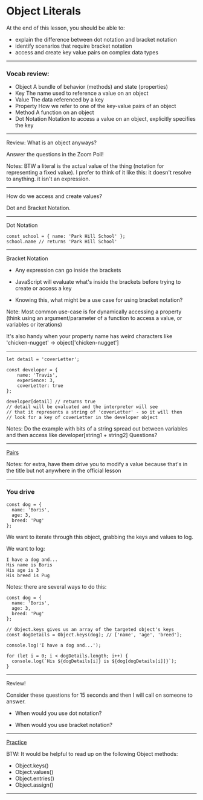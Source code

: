# Object Literals

At the end of this lesson, you should be able to:
- explain the difference between dot notation and bracket notation
- identify scenarios that require bracket notation
- access and create key value pairs on complex data types

---

### Vocab review: 

- Object A bundle of behavior (methods) and state (properties)
- Key The name used to reference a value on an object
- Value The data referenced by a key
- Property How we refer to one of the key-value pairs of an object
- Method A function on an object
- Dot Notation Notation to access a value on an object, explicitly specifies the key

---

Review: What is an object anyways?

Answer the questions in the Zoom Poll!

Notes: 
BTW a literal is the actual value of the thing (notation for representing a fixed value). I prefer to think of it like this: it doesn't resolve to anything. it isn't an expression.

---

How do we access and create values? 

Dot and Bracket Notation. 

---

Dot Notation

```
const school = { name: 'Park Hill School' };
school.name // returns 'Park Hill School'
```

---

Bracket Notation

- Any expression can go inside the brackets
<!-- .element: class="fragment" -->

- JavaScript will evaluate what's inside the brackets before trying to create or access a key
<!-- .element: class="fragment" -->

- Knowing this, what might be a use case for using bracket notation? 
<!-- .element: class="fragment" -->

Note: 
Most common use-case is for dynamically accessing a property (think using an argument/parameter of a function to access a value, or variables or iterations)

It's also handy when your property name has weird characters like 'chicken-nugget' -> object['chicken-nugget']

---

```
let detail = 'coverLetter';

const developer = {
    name: 'Travis',
    experience: 3,
    coverLetter: true
};

developer[detail] // returns true
// detail will be evaluated and the interpreter will see
// that it represents a string of 'coverLetter' - so it will then
// look for a key of coverLetter in the developer object
```

Notes: 
Do the example with bits of a string spread out between variables and then access like developer[string1 + string2]
Questions?

---

[Pairs](https://codesandbox.io/s/object-literals-pair-work-m0q7m?file=/src/index.js)

Notes: for extra, have them drive you to modify a value because that's in the title but not anywhere in the official lesson

---

### You drive

```
const dog = {
  name: 'Boris',
  age: 3,
  breed: 'Pug'
};
```

We want to iterate through this object, grabbing the keys and values to log.

We want to log:

```
I have a dog and...
His name is Boris
His age is 3
His breed is Pug
```

Notes: 
there are several ways to do this:

```
const dog = {
  name: 'Boris',
  age: 3,
  breed: 'Pug'
};

// Object.keys gives us an array of the targeted object's keys
const dogDetails = Object.keys(dog); // ['name', 'age', 'breed'];

console.log('I have a dog and...');

for (let i = 0; i < dogDetails.length; i++) {
  console.log(`His ${dogDetails[i]} is ${dog[dogDetails[i]]}`);
}
```

---
Review!

Consider these questions for 15 seconds and then I will call on someone to answer. 

- When would you use dot notation?
<!-- .element: class="fragment" -->
- When would you use bracket notation?
<!-- .element: class="fragment" -->

---

[Practice](https://frontend.turing.edu/lessons/module-2/object-literals-accessing-creating-and-modifying-values.html)

BTW: It would be helpful to read up on the following Object methods: 
- Object.keys()
- Object.values()
- Object.entries()
- Object.assign()

---




